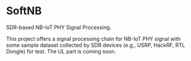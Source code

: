 # SoftNB
SDR-based NB-IoT PHY Signal Processing.

This project offers a signal processing chain for NB-IoT PHY signal with some sample dataset collected by SDR devices (e.g., USRP, HackRF, RTL Dongle) for test. The UL part is coming soon.
